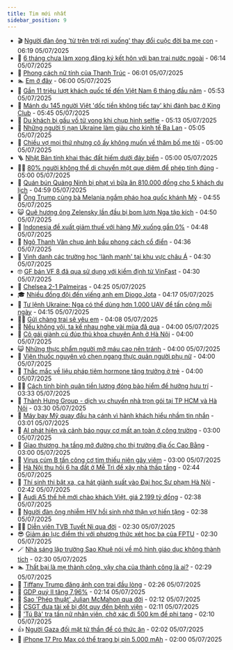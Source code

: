 ```yaml
---
title: Tim mới nhất
sidebar_position: 9
---
```


<!-- vnexpress-tin-moi-nhat:START -->
- 🎬 [Người đàn ông &#39;từ trên trời rơi xuống&#39; thay đổi cuộc đời ba mẹ con](https://vnexpress.net/nguoi-dan-ong-tu-tren-troi-roi-xuong-thay-doi-cuoc-doi-ba-me-con-4910464.html) - 06:19 05/07/2025
- 🐎 [6 tháng chưa làm xong đăng ký kết hôn với bạn trai nước ngoài](https://vnexpress.net/thu-tuc-dang-ky-ket-hon-6-thang-khong-lam-xong-dang-ky-ket-hon-voi-ban-trai-nguoi-duc-4910438.html) - 06:14 05/07/2025
- 🦍 [Phong cách nữ tính của Thanh Trúc](https://vnexpress.net/phong-cach-nu-tinh-cua-thanh-truc-4910450.html) - 06:01 05/07/2025
- 🏊 [Em ở đây](https://vnexpress.net/em-o-day-4910470.html) - 06:00 05/07/2025
- 🎊 [Gần 11 triệu lượt khách quốc tế đến Việt Nam 6 tháng đầu năm](https://vnexpress.net/gan-11-trieu-luot-khach-quoc-te-den-viet-nam-6-thang-dau-nam-4910515.html) - 05:53 05/07/2025
- 🎃 [Mánh dụ 145 người Việt &#39;dốc tiền không tiếc tay&#39; khi đánh bạc ở King Club](https://vnexpress.net/manh-du-tieu-tien-nhu-nuoc-khi-den-danh-bac-tai-king-club-4910512.html) - 05:45 05/07/2025
- 🧰 [Du khách bị gấu vồ tử vong khi chụp hình selfie](https://vnexpress.net/du-khach-bi-gau-vo-tu-vong-khi-chup-hinh-selfie-4910485.html) - 05:13 05/07/2025
- 🔭 [Những người tị nạn Ukraine làm giàu cho kinh tế Ba Lan](https://vnexpress.net/nhung-nguoi-ti-nan-ukraine-lam-giau-cho-kinh-te-ba-lan-4909938.html) - 05:05 05/07/2025
- 🫶 [Chiều vợ mọi thứ nhưng cô ấy không muốn về thăm bố mẹ tôi](https://vnexpress.net/chieu-vo-moi-thu-nhung-co-ay-khong-muon-ve-tham-bo-me-toi-4910467.html) - 05:00 05/07/2025
- 🪜 [Nhật Bản tính khai thác đất hiếm dưới đáy biển](https://vnexpress.net/nhat-ban-tinh-khai-thac-dat-hiem-duoi-day-bien-4910406.html) - 05:00 05/07/2025
- 👨‍🏫 [80% người không thể di chuyển một que diêm để phép tính đúng](https://vnexpress.net/cau-do-que-diem-di-chuyen-que-diem-80-nguoi-khong-the-di-chuyen-mot-que-diem-de-phep-tinh-dung-4908361.html) - 05:00 05/07/2025
- 🎊 [Quán bún Quảng Ninh bị phạt vì bữa ăn 810.000 đồng cho 5 khách du lịch](https://vnexpress.net/quan-bun-quang-ninh-bi-phat-vi-bua-an-810-000-dong-cho-5-khach-du-lich-4910491.html) - 04:59 05/07/2025
- 🎊 [Ông Trump cùng bà Melania ngắm pháo hoa quốc khánh Mỹ](https://vnexpress.net/ong-trump-cung-ba-melania-ngam-phao-hoa-quoc-khanh-my-4910449.html) - 04:55 05/07/2025
- 😺 [Quê hương ông Zelensky lần đầu bị bom lượn Nga tập kích](https://vnexpress.net/que-huong-ong-zelensky-lan-dau-bi-bom-luon-nga-tap-kich-4910455.html) - 04:50 05/07/2025
- 🐘 [Indonesia đề xuất giảm thuế với hàng Mỹ xuống gần 0%](https://vnexpress.net/indonesia-de-xuat-giam-thue-voi-hang-my-xuong-gan-0-4910440.html) - 04:48 05/07/2025
- 🌁 [Ngô Thanh Vân chụp ảnh bầu phong cách cổ điển](https://vnexpress.net/ngo-thanh-van-chup-anh-bau-phong-cach-co-dien-4910476.html) - 04:36 05/07/2025
- 🐲 [Vinh danh các trường học &#39;lành mạnh&#39; tại khu vực châu Á](https://vnexpress.net/vinh-danh-cac-truong-hoc-lanh-manh-tai-khu-vuc-chau-a-4910494.html) - 04:30 05/07/2025
- 🤓 [GF bán VF 8 đã qua sử dụng với kiểm định từ VinFast](https://vnexpress.net/gf-ban-vf-8-da-qua-su-dung-voi-kiem-dinh-tu-vinfast-4910303.html) - 04:30 05/07/2025
- 💪 [Chelsea 2-1 Palmeiras](https://vnexpress.net/chelsea-2-1-palmeiras-4910500.html) - 04:25 05/07/2025
- 🎓 [Nhiều đồng đội đến viếng anh em Diogo Jota](https://vnexpress.net/tang-le-diogo-jota-4910459.html) - 04:17 05/07/2025
- 🫣 [Tư lệnh Ukraine: Nga có thể dùng hơn 1.000 UAV để tấn công mỗi ngày](https://vnexpress.net/tu-lenh-ukraine-nga-co-the-dung-hon-1-000-uav-de-tan-cong-moi-ngay-4910439.html) - 04:15 05/07/2025
- 🧑‍💻 [Gửi chàng trai sẽ yêu em](https://vnexpress.net/gui-chang-trai-se-yeu-em-4910469.html) - 04:08 05/07/2025
- 🐲 [Nếu không vội, ta kể nhau nghe vài mùa đã qua](https://vnexpress.net/neu-khong-voi-ta-ke-nhau-nghe-vai-mua-da-qua-4910463.html) - 04:00 05/07/2025
- 🌝 [Cô gái giành cú đúp thủ khoa chuyên Anh ở Hà Nội](https://vnexpress.net/co-gai-gianh-cu-dup-thu-khoa-chuyen-anh-o-ha-noi-4910396.html) - 04:00 05/07/2025
- 😺 [Những thực phẩm người mỡ máu cao nên tránh](https://vnexpress.net/nhung-thuc-pham-nguoi-mo-mau-cao-nen-tranh-4910472.html) - 04:00 05/07/2025
- 🐎 [Viên thuốc nguyên vỏ chẹn ngang thực quản người phụ nữ](https://vnexpress.net/vien-thuoc-nguyen-vo-chen-ngang-thuc-quan-nguoi-phu-nu-4910446.html) - 04:00 05/07/2025
- 🎡 [Thắc mắc về liệu pháp tiêm hormone tăng trưởng ở trẻ](https://vnexpress.net/thac-mac-ve-lieu-phap-tiem-hormone-tang-truong-o-tre-4910412.html) - 04:00 05/07/2025
- 👨‍🏫 [Cách tính bình quân tiền lương đóng bảo hiểm để hưởng hưu trí](https://vnexpress.net/cach-tinh-binh-quan-tien-luong-dong-bao-hiem-de-huong-huu-tri-4910430.html) - 03:33 05/07/2025
- 🦆 [Thành Hưng Group - dịch vụ chuyển nhà trọn gói tại TP HCM và Hà Nội](https://vnexpress.net/thanh-hung-group-dich-vu-chuyen-nha-tron-goi-tai-tp-hcm-va-ha-noi-4910268.html) - 03:30 05/07/2025
- 🚦 [Máy bay Mỹ quay đầu hạ cánh vì hành khách hiểu nhầm tin nhắn](https://vnexpress.net/may-bay-my-quay-dau-ha-canh-vi-hanh-khach-hieu-nham-tin-nhan-4910413.html) - 03:01 05/07/2025
- 💫 [AI phát hiện và cảnh báo nguy cơ mất an toàn ở công trường](https://vnexpress.net/ai-phat-hien-va-canh-bao-nguy-co-mat-an-toan-o-cong-truong-4909428.html) - 03:00 05/07/2025
- 🎉 [​Giao thương, hạ tầng mở đường cho thị trường địa ốc Cao Bằng](https://vnexpress.net/giao-thuong-ha-tang-mo-duong-cho-thi-truong-dia-oc-cao-bang-4910453.html) - 03:00 05/07/2025
- 🌋 [Virus cúm B tấn công cơ tim thiếu niên gây viêm](https://vnexpress.net/virus-cum-b-tan-cong-co-tim-thieu-nien-gay-viem-4910408.html) - 03:00 05/07/2025
- 🤖 [Hà Nội thu hồi 6 ha đất ở Mễ Trì để xây nhà thấp tầng](https://vnexpress.net/ha-noi-thu-hoi-6-ha-dat-o-me-tri-de-xay-nha-thap-tang-4910378.html) - 02:44 05/07/2025
- 🦏 [Thí sinh thi bật xa, ca hát giành suất vào Đại học Sư phạm Hà Nội](https://vnexpress.net/thi-sinh-thi-bat-xa-ca-hat-gianh-suat-vao-dai-hoc-su-pham-ha-noi-4909977.html) - 02:42 05/07/2025
- 🦩 [Audi A5 thế hệ mới chào khách Việt, giá 2,199 tỷ đồng](https://vnexpress.net/audi-a5-the-he-moi-chao-khach-viet-gia-2-199-ty-dong-4910158.html) - 02:38 05/07/2025
- 👺 [Người đàn ông nhiễm HIV hồi sinh nhờ thận vợ hiến tặng](https://vnexpress.net/nguoi-dan-ong-nhiem-hiv-hoi-sinh-nho-than-vo-hien-tang-4910275.html) - 02:38 05/07/2025
- 🧑‍🏫 [Diễn viên TVB Tuyết Ni qua đời](https://vnexpress.net/dien-vien-tvb-tuyet-ni-qua-doi-4910422.html) - 02:30 05/07/2025
- 😎 [Giảm áp lực điểm thi với phương thức xét học bạ của FPTU](https://vnexpress.net/giam-ap-luc-diem-thi-voi-phuong-thuc-xet-hoc-ba-cua-fptu-4910432.html) - 02:30 05/07/2025
- 🪄 [Nhà sáng lập trường Sao Khuê nói về mô hình giáo dục không thành tích](https://vnexpress.net/nha-sang-lap-truong-sao-khue-noi-ve-mo-hinh-giao-duc-khong-thanh-tich-4910428.html) - 02:30 05/07/2025
- 🏊 [Thất bại là mẹ thành công, vậy cha của thành công là ai?](https://vnexpress.net/cau-do-tieng-viet-do-chu-day-la-chu-gi-that-bai-la-me-thanh-cong-vay-cha-cua-thanh-cong-la-ai-4910197.html) - 02:29 05/07/2025
- 💃 [Tiffany Trump đăng ảnh con trai đầu lòng](https://vnexpress.net/tiffany-trump-dang-anh-con-trai-dau-long-4910419.html) - 02:26 05/07/2025
- 🦆 [GDP quý II tăng 7,96%](https://vnexpress.net/gdp-quy-ii-tang-7-96-4910426.html) - 02:14 05/07/2025
- 🎊 [Sao &#39;Phép thuật&#39; Julian McMahon qua đời](https://vnexpress.net/sao-phep-thuat-julian-mcmahon-qua-doi-4910424.html) - 02:12 05/07/2025
- 👺 [CSGT đưa tài xế bị đột quỵ đến bệnh viện](https://vnexpress.net/csgt-dua-tai-xe-bi-dot-quy-den-benh-vien-4910421.html) - 02:11 05/07/2025
- 🎡 [&#39;Tú Bà&#39; tra tấn nữ nhân viên, chở xác đi 500 km để phi tang](https://vnexpress.net/tu-ba-tra-tan-nu-nhan-vien-cho-xac-di-500-km-de-phi-tang-4910353.html) - 02:10 05/07/2025
- 👍 [Người Gaza đối mặt tử thần để có thức ăn](https://vnexpress.net/nguoi-gaza-doi-mat-tu-than-de-co-thuc-an-4909718.html) - 02:02 05/07/2025
- 🐎 [iPhone 17 Pro Max có thể trang bị pin 5.000 mAh](https://vnexpress.net/iphone-17-pro-max-co-the-trang-bi-pin-5-000-mah-4909852.html) - 02:00 05/07/2025<!-- vnexpress-tin-moi-nhat:END -->
